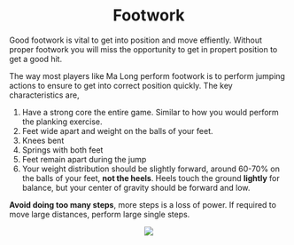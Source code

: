 <div align="center">
    <h1> Footwork </h1>
</div>

Good footwork is vital to get into position and move effiently. Without proper footwork you will miss the opportunity to get in propert position to get a good hit.

The way most players like Ma Long perform footwork is to perform jumping actions to ensure to get into correct position quickly. The key characteristics are,

1. Have a strong core the entire game. Similar to how you would perform the planking exercise.
2. Feet wide apart and weight on the balls of your feet.
3. Knees bent
4. Springs with both feet
5. Feet remain apart during the jump
6. Your weight distribution should be slightly forward, around 60-70% on the balls of your feet, **not the heels**. Heels touch the ground **lightly** for balance, but your center of gravity should be forward and low.

**Avoid doing too many steps**, more steps is a loss of power. If required to move large distances, perform large single steps.

<div align="center">
    <img src="./images/ma_long_footwork.gif/">
</div>
